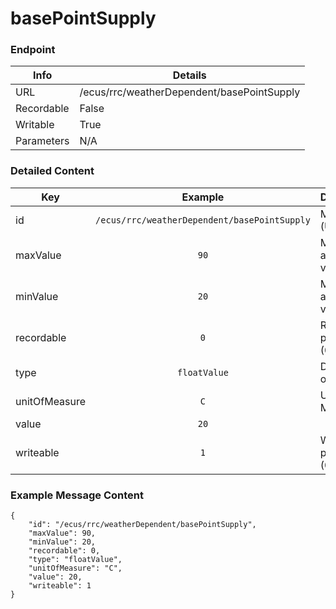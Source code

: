 # basePointSupply



### Endpoint

| Info  | Details |
| ------------- | ------------- |
| URL   | /ecus/rrc/weatherDependent/basePointSupply   |
| Recordable   | False   |
| Writable   | True   |
| Parameters  | N/A |

### Detailed Content

|  Key  | Example | Description |
| ------------- | :------: | :------------------------------ |
|  id | `/ecus/rrc/weatherDependent/basePointSupply` | Message ID (URL) |
|  maxValue | `90` | Maximum allowed value |
|  minValue | `20` | Minimum allowed value |
|  recordable | `0` | Recordable parameter (0=No) |
|  type | `floatValue` | Data type of value |
|  unitOfMeasure | `C` | Unit of Measure |
|  value | `20` |  |
|  writeable | `1` | Writable parameter (0=No) |



### Example Message Content
```
{
    "id": "/ecus/rrc/weatherDependent/basePointSupply",
    "maxValue": 90,
    "minValue": 20,
    "recordable": 0,
    "type": "floatValue",
    "unitOfMeasure": "C",
    "value": 20,
    "writeable": 1
}
```
